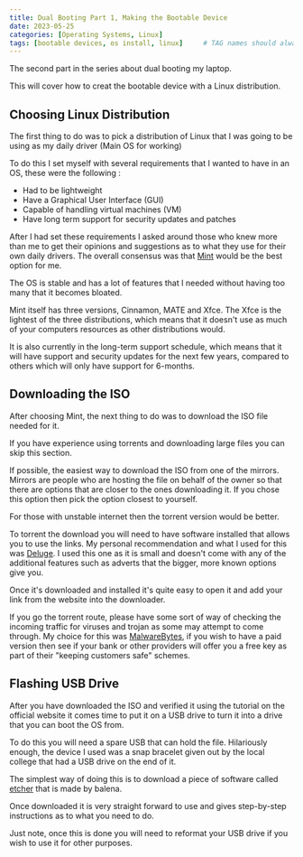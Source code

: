 ```yaml
---
title: Dual Booting Part 1, Making the Bootable Device
date: 2023-05-25 
categories: [Operating Systems, Linux]
tags: [bootable devices, os install, linux]     # TAG names should always be lowercase
---
```


The second part in the series about dual booting my laptop.

This will cover how to creat the bootable device with a Linux distribution.

## Choosing Linux Distribution
The first thing to do was to pick a distribution of Linux that I was going to be using as my daily driver (Main OS for working)

To do this I set myself with several requirements that I wanted to have in an OS, these were the following :

- Had to be lightweight
- Have a Graphical User Interface (GUI)
- Capable of handling virtual machines (VM)
- Have long term support for security updates and patches


After I had set these requirements I asked around those who knew more than me to get their opinions and suggestions as to what they use for their own daily drivers. The overall consensus was that [Mint](https://linuxmint.com/) would be the best option for me.

The OS is stable and has a lot of features that I needed without having too many that it becomes bloated.

Mint itself has three versions, Cinnamon, MATE and Xfce. The Xfce is the lightest of the three distributions, which means that it doesn't use as much of your computers resources as other distributions would.

It is also currently in the long-term support schedule, which means that it will have support and security updates for the next few years, compared to others which will only have support for 6-months.

## Downloading the ISO

After choosing Mint, the next thing to do was to download the ISO file needed for it.

If you have experience using torrents and downloading large files you can skip this section.

If possible, the easiest way to download the ISO from one of the mirrors. Mirrors are people who are hosting the file on behalf of the owner so that there are options that are closer to the ones downloading it. If you chose this option then pick the option closest to yourself.

For those with unstable internet then the torrent version would be better.

To torrent the download you will need to have software installed that allows you to use the links. My personal recommendation and what I used for this was [Deluge](https://deluge-torrent.org/). I used this one as it is small and doesn't come with any of the additional features such as adverts that the bigger, more known options give you.

Once it's downloaded and installed it's quite easy to open it and add your link from the website into the downloader.

If you go the torrent route, please have some sort of way of checking the incoming traffic for viruses and trojan as some may attempt to come through. My choice for this was [MalwareBytes](https://www.malwarebytes.com/), if you wish to have a paid version then see if your bank or other providers will offer you a free key as part of their "keeping customers safe" schemes.

## Flashing USB Drive

After you have downloaded the ISO and verified it using the tutorial on the official website it comes time to put it on a USB drive to turn it into a drive that you can boot the OS from.

To do this you will need a spare USB that can hold the file. Hilariously enough, the device I used was a snap bracelet given out by the local college that had a USB drive on the end of it.

The simplest way of doing this is to download a piece of software called [etcher](https://etcher.balena.io/) that is made by balena.

Once downloaded it is very straight forward to use and gives step-by-step instructions as to what you need to do.

Just note, once this is done you will need to reformat your USB drive if you wish to use it for other purposes.
